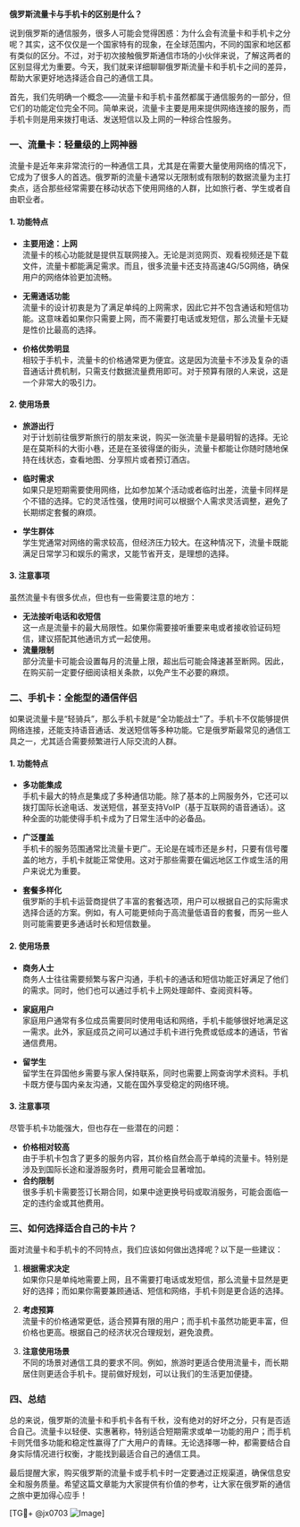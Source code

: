 **俄罗斯流量卡与手机卡的区别是什么？**

说到俄罗斯的通信服务，很多人可能会觉得困惑：为什么会有流量卡和手机卡之分呢？其实，这不仅仅是一个国家特有的现象，在全球范围内，不同的国家和地区都有类似的区分。不过，对于初次接触俄罗斯通信市场的小伙伴来说，了解这两者的区别显得尤为重要。今天，我们就来详细聊聊俄罗斯流量卡和手机卡之间的差异，帮助大家更好地选择适合自己的通信工具。

首先，我们先明确一个概念——流量卡和手机卡虽然都属于通信服务的一部分，但它们的功能定位完全不同。简单来说，流量卡主要是用来提供网络连接的服务，而手机卡则是用来拨打电话、发送短信以及上网的一种综合性服务。

### **一、流量卡：轻量级的上网神器**

流量卡是近年来非常流行的一种通信工具，尤其是在需要大量使用网络的情况下，它成为了很多人的首选。俄罗斯的流量卡通常以无限制或有限制的数据流量为主打卖点，适合那些经常需要在移动状态下使用网络的人群，比如旅行者、学生或者自由职业者。

#### **1. 功能特点**
- **主要用途：上网**  
  流量卡的核心功能就是提供互联网接入。无论是浏览网页、观看视频还是下载文件，流量卡都能满足需求。而且，很多流量卡还支持高速4G/5G网络，确保用户的网络体验更加流畅。
  
- **无需通话功能**  
  流量卡的设计初衷是为了满足单纯的上网需求，因此它并不包含通话和短信功能。这意味着如果你只需要上网，而不需要打电话或发短信，那么流量卡无疑是性价比最高的选择。

- **价格优势明显**  
  相较于手机卡，流量卡的价格通常更为便宜。这是因为流量卡不涉及复杂的语音通话计费机制，只需支付数据流量费用即可。对于预算有限的人来说，这是一个非常大的吸引力。

#### **2. 使用场景**
- **旅游出行**  
  对于计划前往俄罗斯旅行的朋友来说，购买一张流量卡是最明智的选择。无论是在莫斯科的大街小巷，还是在圣彼得堡的街头，流量卡都能让你随时随地保持在线状态，查看地图、分享照片或者预订酒店。

- **临时需求**  
  如果只是短期需要使用网络，比如参加某个活动或者临时出差，流量卡同样是个不错的选择。它的灵活性强，使用时间可以根据个人需求灵活调整，避免了长期绑定套餐的麻烦。

- **学生群体**  
  学生党通常对网络的需求较高，但经济压力较大。在这种情况下，流量卡既能满足日常学习和娱乐的需求，又能节省开支，是理想的选择。

#### **3. 注意事项**
虽然流量卡有很多优点，但也有一些需要注意的地方：
- **无法接听电话和收短信**  
  这一点是流量卡的最大局限性。如果你需要接听重要来电或者接收验证码短信，建议搭配其他通讯方式一起使用。
- **流量限制**  
  部分流量卡可能会设置每月的流量上限，超出后可能会降速甚至断网。因此，在购买前一定要仔细阅读相关条款，以免产生不必要的麻烦。

### **二、手机卡：全能型的通信伴侣**

如果说流量卡是“轻骑兵”，那么手机卡就是“全功能战士”了。手机卡不仅能够提供网络连接，还能支持语音通话、发送短信等多种功能。它是俄罗斯最常见的通信工具之一，尤其适合需要频繁进行人际交流的人群。

#### **1. 功能特点**
- **多功能集成**  
  手机卡最大的特点是集成了多种通信功能。除了基本的上网服务外，它还可以拨打国际长途电话、发送短信，甚至支持VoIP（基于互联网的语音通话）。这种全面的功能使得手机卡成为了日常生活中的必备品。

- **广泛覆盖**  
  手机卡的服务范围通常比流量卡更广。无论是在城市还是乡村，只要有信号覆盖的地方，手机卡就能正常使用。这对于那些需要在偏远地区工作或生活的用户来说尤为重要。

- **套餐多样化**  
  俄罗斯的手机卡运营商提供了丰富的套餐选项，用户可以根据自己的实际需求选择合适的方案。例如，有人可能更倾向于高流量低语音的套餐，而另一些人则可能需要更多通话时长和短信数量。

#### **2. 使用场景**
- **商务人士**  
  商务人士往往需要频繁与客户沟通，手机卡的通话和短信功能正好满足了他们的需求。同时，他们也可以通过手机卡上网处理邮件、查阅资料等。

- **家庭用户**  
  家庭用户通常有多位成员需要同时使用电话和网络，手机卡能够很好地满足这一需求。此外，家庭成员之间可以通过手机卡进行免费或低成本的通话，节省通信费用。

- **留学生**  
  留学生在异国他乡需要与家人保持联系，同时也需要上网查询学术资料。手机卡既方便与国内亲友沟通，又能在国外享受稳定的网络环境。

#### **3. 注意事项**
尽管手机卡功能强大，但也存在一些潜在的问题：
- **价格相对较高**  
  由于手机卡包含了更多的服务内容，其价格自然会高于单纯的流量卡。特别是涉及到国际长途和漫游服务时，费用可能会显著增加。
- **合约限制**  
  很多手机卡需要签订长期合同，如果中途更换号码或取消服务，可能会面临一定的违约金或其他费用。

### **三、如何选择适合自己的卡片？**

面对流量卡和手机卡的不同特点，我们应该如何做出选择呢？以下是一些建议：

1. **根据需求决定**  
   如果你只是单纯地需要上网，且不需要打电话或发短信，那么流量卡显然是更好的选择；而如果你需要兼顾通话、短信和网络，手机卡则是更合适的选择。

2. **考虑预算**  
   流量卡的价格通常更低，适合预算有限的用户；而手机卡虽然功能更丰富，但价格也更高。根据自己的经济状况合理规划，避免浪费。

3. **注意使用场景**  
   不同的场景对通信工具的要求不同。例如，旅游时更适合使用流量卡，而长期居住则更适合手机卡。提前做好规划，可以让我们的生活更加便捷。

### **四、总结**

总的来说，俄罗斯的流量卡和手机卡各有千秋，没有绝对的好坏之分，只有是否适合自己。流量卡以轻便、实惠著称，特别适合短期需求或单一功能的用户；而手机卡则凭借多功能和稳定性赢得了广大用户的青睐。无论选择哪一种，都需要结合自身实际情况进行权衡，才能找到最适合自己的通信工具。

最后提醒大家，购买俄罗斯的流量卡或手机卡时一定要通过正规渠道，确保信息安全和服务质量。希望这篇文章能为大家提供有价值的参考，让大家在俄罗斯的通信之旅中更加得心应手！

[TG💪+ @jx0703 ![Image](https://github.com/user-attachments/assets/dbca1d08-cadb-493c-b0ec-ad6f7a83f270)]